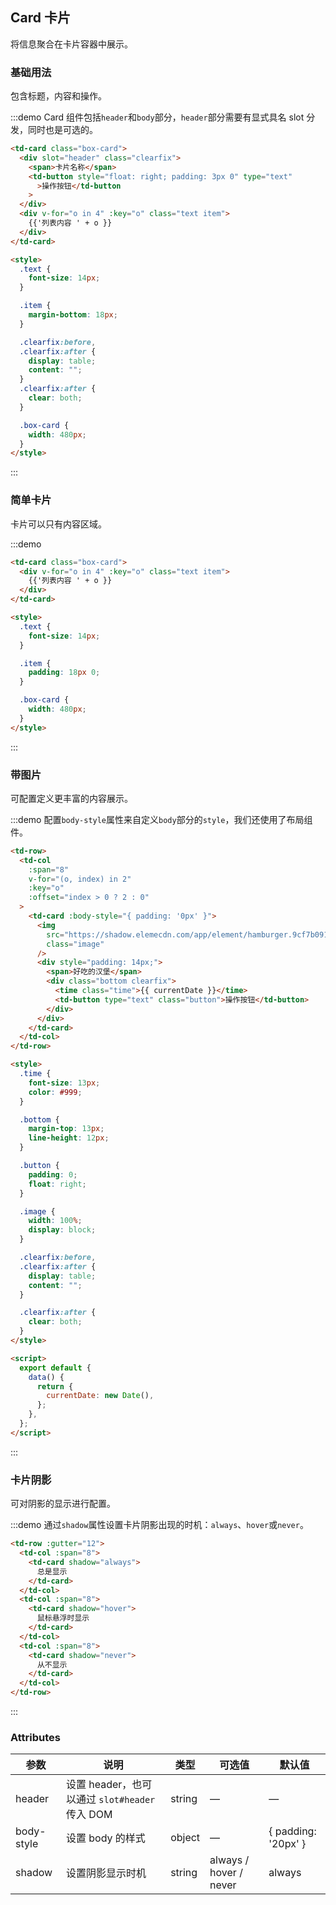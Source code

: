 ## Card 卡片

将信息聚合在卡片容器中展示。

### 基础用法

包含标题，内容和操作。

:::demo Card 组件包括`header`和`body`部分，`header`部分需要有显式具名 slot 分发，同时也是可选的。

```html
<td-card class="box-card">
  <div slot="header" class="clearfix">
    <span>卡片名称</span>
    <td-button style="float: right; padding: 3px 0" type="text"
      >操作按钮</td-button
    >
  </div>
  <div v-for="o in 4" :key="o" class="text item">
    {{'列表内容 ' + o }}
  </div>
</td-card>

<style>
  .text {
    font-size: 14px;
  }

  .item {
    margin-bottom: 18px;
  }

  .clearfix:before,
  .clearfix:after {
    display: table;
    content: "";
  }
  .clearfix:after {
    clear: both;
  }

  .box-card {
    width: 480px;
  }
</style>
```

:::

### 简单卡片

卡片可以只有内容区域。

:::demo

```html
<td-card class="box-card">
  <div v-for="o in 4" :key="o" class="text item">
    {{'列表内容 ' + o }}
  </div>
</td-card>

<style>
  .text {
    font-size: 14px;
  }

  .item {
    padding: 18px 0;
  }

  .box-card {
    width: 480px;
  }
</style>
```

:::

### 带图片

可配置定义更丰富的内容展示。

:::demo 配置`body-style`属性来自定义`body`部分的`style`，我们还使用了布局组件。

```html
<td-row>
  <td-col
    :span="8"
    v-for="(o, index) in 2"
    :key="o"
    :offset="index > 0 ? 2 : 0"
  >
    <td-card :body-style="{ padding: '0px' }">
      <img
        src="https://shadow.elemecdn.com/app/element/hamburger.9cf7b091-55e9-11e9-a976-7f4d0b07eef6.png"
        class="image"
      />
      <div style="padding: 14px;">
        <span>好吃的汉堡</span>
        <div class="bottom clearfix">
          <time class="time">{{ currentDate }}</time>
          <td-button type="text" class="button">操作按钮</td-button>
        </div>
      </div>
    </td-card>
  </td-col>
</td-row>

<style>
  .time {
    font-size: 13px;
    color: #999;
  }

  .bottom {
    margin-top: 13px;
    line-height: 12px;
  }

  .button {
    padding: 0;
    float: right;
  }

  .image {
    width: 100%;
    display: block;
  }

  .clearfix:before,
  .clearfix:after {
    display: table;
    content: "";
  }

  .clearfix:after {
    clear: both;
  }
</style>

<script>
  export default {
    data() {
      return {
        currentDate: new Date(),
      };
    },
  };
</script>
```

:::

### 卡片阴影

可对阴影的显示进行配置。

:::demo 通过`shadow`属性设置卡片阴影出现的时机：`always`、`hover`或`never`。

```html
<td-row :gutter="12">
  <td-col :span="8">
    <td-card shadow="always">
      总是显示
    </td-card>
  </td-col>
  <td-col :span="8">
    <td-card shadow="hover">
      鼠标悬浮时显示
    </td-card>
  </td-col>
  <td-col :span="8">
    <td-card shadow="never">
      从不显示
    </td-card>
  </td-col>
</td-row>
```

:::

### Attributes

| 参数       | 说明                                           | 类型   | 可选值                 | 默认值              |
| ---------- | ---------------------------------------------- | ------ | ---------------------- | ------------------- |
| header     | 设置 header，也可以通过 `slot#header` 传入 DOM | string | —                      | —                   |
| body-style | 设置 body 的样式                               | object | —                      | { padding: '20px' } |
| shadow     | 设置阴影显示时机                               | string | always / hover / never | always              |
